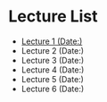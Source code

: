 <!-- TITLE: EECS 368 -->
<!-- SUBTITLE: A quick summary of EECS 368 -->

# Lecture List
- [Lecture 1 (Date:)](./lecture01)
- Lecture 2 (Date:)
- Lecture 3 (Date:)
- Lecture 4 (Date:)
- Lecture 5 (Date:)
- Lecture 6 (Date:)